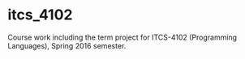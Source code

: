 # itcs_4102
Course work including the term project for ITCS-4102 (Programming Languages), Spring 2016 semester.
